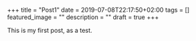 +++
title =  "Post1"
date = 2019-07-08T22:17:50+02:00
tags = []
featured_image = ""
description = ""
draft = true
+++

This is my first post, as a test.